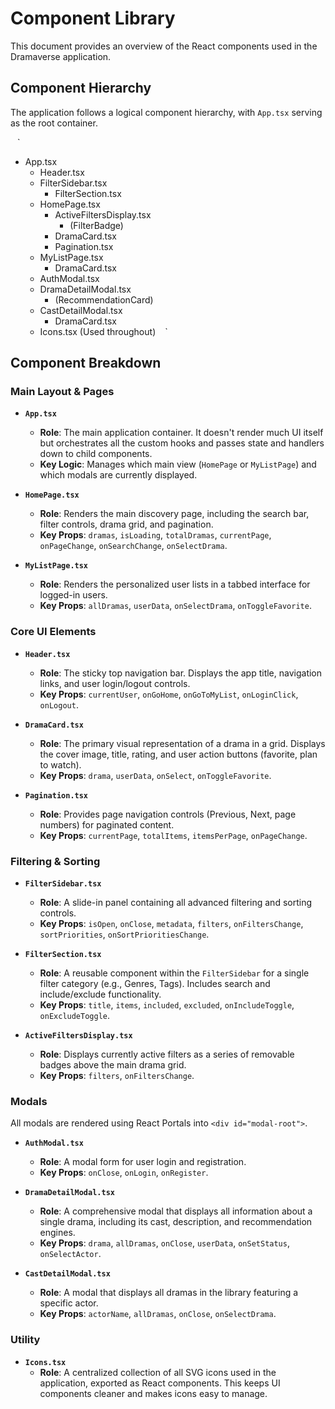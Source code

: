 # Component Library

This document provides an overview of the React components used in the Dramaverse application.

## Component Hierarchy

The application follows a logical component hierarchy, with `App.tsx` serving as the root container.

` ` `
- App.tsx
  - Header.tsx
  - FilterSidebar.tsx
    - FilterSection.tsx
  - HomePage.tsx
    - ActiveFiltersDisplay.tsx
      - (FilterBadge)
    - DramaCard.tsx
    - Pagination.tsx
  - MyListPage.tsx
    - DramaCard.tsx
  - AuthModal.tsx
  - DramaDetailModal.tsx
    - (RecommendationCard)
  - CastDetailModal.tsx
    - DramaCard.tsx
  - Icons.tsx (Used throughout)
` ` `

## Component Breakdown

### Main Layout & Pages

-   **`App.tsx`**
    -   **Role**: The main application container. It doesn't render much UI itself but orchestrates all the custom hooks and passes state and handlers down to child components.
    -   **Key Logic**: Manages which main view (`HomePage` or `MyListPage`) and which modals are currently displayed.

-   **`HomePage.tsx`**
    -   **Role**: Renders the main discovery page, including the search bar, filter controls, drama grid, and pagination.
    -   **Key Props**: `dramas`, `isLoading`, `totalDramas`, `currentPage`, `onPageChange`, `onSearchChange`, `onSelectDrama`.

-   **`MyListPage.tsx`**
    -   **Role**: Renders the personalized user lists in a tabbed interface for logged-in users.
    -   **Key Props**: `allDramas`, `userData`, `onSelectDrama`, `onToggleFavorite`.

### Core UI Elements

-   **`Header.tsx`**
    -   **Role**: The sticky top navigation bar. Displays the app title, navigation links, and user login/logout controls.
    -   **Key Props**: `currentUser`, `onGoHome`, `onGoToMyList`, `onLoginClick`, `onLogout`.

-   **`DramaCard.tsx`**
    -   **Role**: The primary visual representation of a drama in a grid. Displays the cover image, title, rating, and user action buttons (favorite, plan to watch).
    -   **Key Props**: `drama`, `userData`, `onSelect`, `onToggleFavorite`.

-   **`Pagination.tsx`**
    -   **Role**: Provides page navigation controls (Previous, Next, page numbers) for paginated content.
    -   **Key Props**: `currentPage`, `totalItems`, `itemsPerPage`, `onPageChange`.

### Filtering & Sorting

-   **`FilterSidebar.tsx`**
    -   **Role**: A slide-in panel containing all advanced filtering and sorting controls.
    -   **Key Props**: `isOpen`, `onClose`, `metadata`, `filters`, `onFiltersChange`, `sortPriorities`, `onSortPrioritiesChange`.

-   **`FilterSection.tsx`**
    -   **Role**: A reusable component within the `FilterSidebar` for a single filter category (e.g., Genres, Tags). Includes search and include/exclude functionality.
    -   **Key Props**: `title`, `items`, `included`, `excluded`, `onIncludeToggle`, `onExcludeToggle`.

-   **`ActiveFiltersDisplay.tsx`**
    -   **Role**: Displays currently active filters as a series of removable badges above the main drama grid.
    -   **Key Props**: `filters`, `onFiltersChange`.

### Modals

All modals are rendered using React Portals into `<div id="modal-root">`.

-   **`AuthModal.tsx`**
    -   **Role**: A modal form for user login and registration.
    -   **Key Props**: `onClose`, `onLogin`, `onRegister`.

-   **`DramaDetailModal.tsx`**
    -   **Role**: A comprehensive modal that displays all information about a single drama, including its cast, description, and recommendation engines.
    -   **Key Props**: `drama`, `allDramas`, `onClose`, `userData`, `onSetStatus`, `onSelectActor`.

-   **`CastDetailModal.tsx`**
    -   **Role**: A modal that displays all dramas in the library featuring a specific actor.
    -   **Key Props**: `actorName`, `allDramas`, `onClose`, `onSelectDrama`.

### Utility

-   **`Icons.tsx`**
    -   **Role**: A centralized collection of all SVG icons used in the application, exported as React components. This keeps UI components cleaner and makes icons easy to manage.
